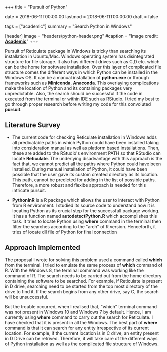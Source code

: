 +++
title = "Pursuit of Python"

date = 2018-06-11T00:00:00
lastmod = 2018-06-11T00:00:00
draft = false

tags = ["academic"]
summary = "Search Python in Windows"

[header]
image = "headers/python-header.png"
#caption = "Image credit: [**Academic**](https://github.com/gcushen/hugo-academic/)"
+++

Pursuit of Reticulate package in Windows is tricky than searching its installation in Ubuntu/Mac. Windows operating system has disintegrated structure for file storage. It also has different drives such as C,D etc. which can be the home for software installation. Over this layer of complicated file structure comes the different ways in which Python can be installed in the Windows OS. It can be a manual installation of **python.exe** or through frameworks such as **Miniconda**, **Anaconda**. This overlaying complications make the location of Python and its containing packages very unpredictable. Also, the search should be successful if the code in executed from the terminal or within IDE such as RStudio. I tried my best to go through proper research before writing my code for this convoluted **pursuit**. 

## Literature Survey
 
 * The current code for checking Reticulate installation in Windows adds all predicatable paths in which Python could have been installed taking into consideration manual as well as platform based installations. Then, these are added to the RStudio's environment PATH so that RStudio can locate **Reticulate**. The underlying disadvantage with this approach is the fact that, we cannot predict all the paths where Python could have been installed. During manual installation of Python, it could have been possible that the user gave its custom created directory as its location. This path, cannot be predicted for adding in the list of possible paths. Therefore, a more robust and flexibe approach is needed for this intricate pursuit.
 
 
 * **PythonInR** is a R package which allows the user to interact with Python from R environment. I studied its source code to understand how it is locating Python as its crucial step for the successfull package working. It has a function named **autodetectPython.R** which accomplishes this task. It tries to locate Python using **where** command in the terminal then filter the searches according to the "arch" of R version. Henceforth, it tries of locate dll file of Python for final connection
 
## Approach Implemented

The proposal I wrote for solving this problem used a command called **which** from the terminal. I tried to emulate the same process of **which** command of R. With the Windows 8, the terminal command was working like the command of R. The search needs to be carried out from the home directory containing the software to be searched. For example, if Reticulate is present in D drive, searching need to be started from the top most directory of the drive to find it. If the search begins from any other drive, say C, the search will be unsuccessful. 

But the trouble occurred, when I realised that, "which" terminal command was not present in Windows 10 and Windows 7 by default. Hence, I am currently using **where** command to carry out the search for Reticulate. I have checked that it is present in all the Windows. The best part of **where** command is that it can search for any entity irrespective of its current location. For example, if the current location is in C drive, an entity present in D Drive can be retrived. Therefore, it will take care of the different ways of Python installation as well as the complicated file structure of Windows.


